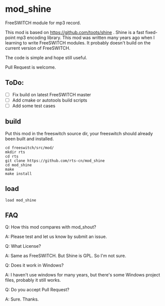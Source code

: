 # mod_shine

FreeSWITCH module for mp3 record.

This mod is based on https://github.com/toots/shine . Shine is a fast fixed-point mp3 encoding library. This mod was written many years ago when I learning to write FreeSWITCH modules. It probably doesn't build on the current version of FreeSWITCH.

The code is simple and hope still useful.

Pull Request is welcome.

## ToDo:

* [ ] Fix build on latest FreeSWITCH master
* [ ] Add cmake or autotools build scripts
* [ ] Add some test cases

## build

Put this mod in the freeswitch source dir, your freeswitch should already been built and installed.

```
cd freeswitch/src/mod/
mkdir rts
cd rts
git clone https://github.com/rts-cn/mod_shine
cd mod_shine
make
make install
```

## load

```
load mod_shine
```

## FAQ

Q: How this mod compares with mod_shout?

A: Please test and let us know by submit an issue.

Q: What License?

A: Same as FreeSWITCH. But Shine is GPL. So I'm not sure.

Q: Does it work in Windows?

A: I haven't use windows for many years, but there's some Windows project files, probably it still works.

Q: Do you accept Pull Request?

A: Sure. Thanks.
